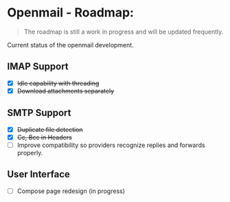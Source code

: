 # Openmail - Roadmap:

> The roadmap is still a work in progress and will be updated frequently.

Current status of the openmail development.

## IMAP Support
- [x] ~~Idle capability with threading~~
- [x] ~~Download attachments separately~~

## SMTP Support
- [x] ~~Duplicate file detection~~
- [x] ~~Cc, Bcc in Headers~~
- [ ] Improve compatibility so providers recognize replies and forwards properly.

## User Interface
- [ ] Compose page redesign (in progress)
